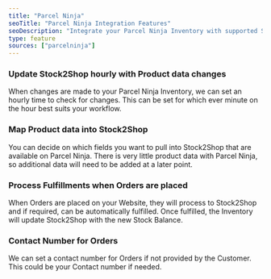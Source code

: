 ```yaml
---
title: "Parcel Ninja"
seoTitle: "Parcel Ninja Integration Features"
seoDescription: "Integrate your Parcel Ninja Inventory with supported Sales Channels/Webstores through Stock2Shop"
type: feature
sources: ["parcelninja"]
---
```


<!-- ***NOT IN USE***

username
password
get_products_limit
queue_fetch_images
sync_mode

-->


<!-- cron_get_products_schedule -->
### Update Stock2Shop hourly with Product data changes
When changes are made to your Parcel Ninja Inventory, we can set an hourly time to check for changes.
This can be set for which ever minute on the hour best suits your workflow.

<!-- product_field_map -->
### Map Product data into Stock2Shop
You can decide on which fields you want to pull into Stock2Shop that are available on Parcel Ninja.
There is very little product data with Parcel Ninja, so additional data will need to be added at a later point.

<!-- create_order_enabled -->
### Process Fulfillments when Orders are placed
When Orders are placed on your Website, they will process to Stock2Shop and if required, can be automatically fulfilled.
Once fulfilled, the Inventory will update Stock2Shop with the new Stock Balance.

<!-- default_contact_number -->
### Contact Number for Orders
We can set a contact number for Orders if not provided by the Customer.
This could be your Contact number if needed.
